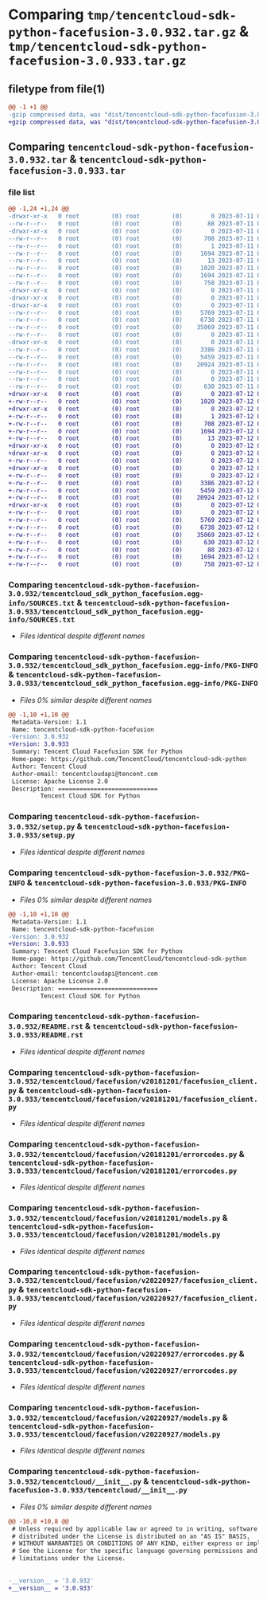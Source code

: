 # Comparing `tmp/tencentcloud-sdk-python-facefusion-3.0.932.tar.gz` & `tmp/tencentcloud-sdk-python-facefusion-3.0.933.tar.gz`

## filetype from file(1)

```diff
@@ -1 +1 @@
-gzip compressed data, was "dist/tencentcloud-sdk-python-facefusion-3.0.932.tar", last modified: Tue Jul 11 00:45:53 2023, max compression
+gzip compressed data, was "dist/tencentcloud-sdk-python-facefusion-3.0.933.tar", last modified: Wed Jul 12 00:29:57 2023, max compression
```

## Comparing `tencentcloud-sdk-python-facefusion-3.0.932.tar` & `tencentcloud-sdk-python-facefusion-3.0.933.tar`

### file list

```diff
@@ -1,24 +1,24 @@
-drwxr-xr-x   0 root         (0) root         (0)        0 2023-07-11 00:45:53.000000 tencentcloud-sdk-python-facefusion-3.0.932/
--rw-r--r--   0 root         (0) root         (0)       88 2023-07-11 00:45:53.000000 tencentcloud-sdk-python-facefusion-3.0.932/setup.cfg
-drwxr-xr-x   0 root         (0) root         (0)        0 2023-07-11 00:45:53.000000 tencentcloud-sdk-python-facefusion-3.0.932/tencentcloud_sdk_python_facefusion.egg-info/
--rw-r--r--   0 root         (0) root         (0)      708 2023-07-11 00:45:53.000000 tencentcloud-sdk-python-facefusion-3.0.932/tencentcloud_sdk_python_facefusion.egg-info/SOURCES.txt
--rw-r--r--   0 root         (0) root         (0)        1 2023-07-11 00:45:53.000000 tencentcloud-sdk-python-facefusion-3.0.932/tencentcloud_sdk_python_facefusion.egg-info/dependency_links.txt
--rw-r--r--   0 root         (0) root         (0)     1694 2023-07-11 00:45:53.000000 tencentcloud-sdk-python-facefusion-3.0.932/tencentcloud_sdk_python_facefusion.egg-info/PKG-INFO
--rw-r--r--   0 root         (0) root         (0)       13 2023-07-11 00:45:53.000000 tencentcloud-sdk-python-facefusion-3.0.932/tencentcloud_sdk_python_facefusion.egg-info/top_level.txt
--rw-r--r--   0 root         (0) root         (0)     1020 2023-07-11 00:45:53.000000 tencentcloud-sdk-python-facefusion-3.0.932/setup.py
--rw-r--r--   0 root         (0) root         (0)     1694 2023-07-11 00:45:53.000000 tencentcloud-sdk-python-facefusion-3.0.932/PKG-INFO
--rw-r--r--   0 root         (0) root         (0)      758 2023-07-11 00:45:53.000000 tencentcloud-sdk-python-facefusion-3.0.932/README.rst
-drwxr-xr-x   0 root         (0) root         (0)        0 2023-07-11 00:45:53.000000 tencentcloud-sdk-python-facefusion-3.0.932/tencentcloud/
-drwxr-xr-x   0 root         (0) root         (0)        0 2023-07-11 00:45:53.000000 tencentcloud-sdk-python-facefusion-3.0.932/tencentcloud/facefusion/
-drwxr-xr-x   0 root         (0) root         (0)        0 2023-07-11 00:45:53.000000 tencentcloud-sdk-python-facefusion-3.0.932/tencentcloud/facefusion/v20181201/
--rw-r--r--   0 root         (0) root         (0)     5769 2023-07-11 00:45:53.000000 tencentcloud-sdk-python-facefusion-3.0.932/tencentcloud/facefusion/v20181201/facefusion_client.py
--rw-r--r--   0 root         (0) root         (0)     6738 2023-07-11 00:45:53.000000 tencentcloud-sdk-python-facefusion-3.0.932/tencentcloud/facefusion/v20181201/errorcodes.py
--rw-r--r--   0 root         (0) root         (0)    35069 2023-07-11 00:45:53.000000 tencentcloud-sdk-python-facefusion-3.0.932/tencentcloud/facefusion/v20181201/models.py
--rw-r--r--   0 root         (0) root         (0)        0 2023-07-11 00:45:53.000000 tencentcloud-sdk-python-facefusion-3.0.932/tencentcloud/facefusion/v20181201/__init__.py
-drwxr-xr-x   0 root         (0) root         (0)        0 2023-07-11 00:45:53.000000 tencentcloud-sdk-python-facefusion-3.0.932/tencentcloud/facefusion/v20220927/
--rw-r--r--   0 root         (0) root         (0)     3386 2023-07-11 00:45:53.000000 tencentcloud-sdk-python-facefusion-3.0.932/tencentcloud/facefusion/v20220927/facefusion_client.py
--rw-r--r--   0 root         (0) root         (0)     5459 2023-07-11 00:45:53.000000 tencentcloud-sdk-python-facefusion-3.0.932/tencentcloud/facefusion/v20220927/errorcodes.py
--rw-r--r--   0 root         (0) root         (0)    20924 2023-07-11 00:45:53.000000 tencentcloud-sdk-python-facefusion-3.0.932/tencentcloud/facefusion/v20220927/models.py
--rw-r--r--   0 root         (0) root         (0)        0 2023-07-11 00:45:53.000000 tencentcloud-sdk-python-facefusion-3.0.932/tencentcloud/facefusion/v20220927/__init__.py
--rw-r--r--   0 root         (0) root         (0)        0 2023-07-11 00:45:53.000000 tencentcloud-sdk-python-facefusion-3.0.932/tencentcloud/facefusion/__init__.py
--rw-r--r--   0 root         (0) root         (0)      630 2023-07-11 00:45:53.000000 tencentcloud-sdk-python-facefusion-3.0.932/tencentcloud/__init__.py
+drwxr-xr-x   0 root         (0) root         (0)        0 2023-07-12 00:29:57.000000 tencentcloud-sdk-python-facefusion-3.0.933/
+-rw-r--r--   0 root         (0) root         (0)     1020 2023-07-12 00:29:57.000000 tencentcloud-sdk-python-facefusion-3.0.933/setup.py
+drwxr-xr-x   0 root         (0) root         (0)        0 2023-07-12 00:29:57.000000 tencentcloud-sdk-python-facefusion-3.0.933/tencentcloud_sdk_python_facefusion.egg-info/
+-rw-r--r--   0 root         (0) root         (0)        1 2023-07-12 00:29:57.000000 tencentcloud-sdk-python-facefusion-3.0.933/tencentcloud_sdk_python_facefusion.egg-info/dependency_links.txt
+-rw-r--r--   0 root         (0) root         (0)      708 2023-07-12 00:29:57.000000 tencentcloud-sdk-python-facefusion-3.0.933/tencentcloud_sdk_python_facefusion.egg-info/SOURCES.txt
+-rw-r--r--   0 root         (0) root         (0)     1694 2023-07-12 00:29:57.000000 tencentcloud-sdk-python-facefusion-3.0.933/tencentcloud_sdk_python_facefusion.egg-info/PKG-INFO
+-rw-r--r--   0 root         (0) root         (0)       13 2023-07-12 00:29:57.000000 tencentcloud-sdk-python-facefusion-3.0.933/tencentcloud_sdk_python_facefusion.egg-info/top_level.txt
+drwxr-xr-x   0 root         (0) root         (0)        0 2023-07-12 00:29:57.000000 tencentcloud-sdk-python-facefusion-3.0.933/tencentcloud/
+drwxr-xr-x   0 root         (0) root         (0)        0 2023-07-12 00:29:57.000000 tencentcloud-sdk-python-facefusion-3.0.933/tencentcloud/facefusion/
+-rw-r--r--   0 root         (0) root         (0)        0 2023-07-12 00:29:57.000000 tencentcloud-sdk-python-facefusion-3.0.933/tencentcloud/facefusion/__init__.py
+drwxr-xr-x   0 root         (0) root         (0)        0 2023-07-12 00:29:57.000000 tencentcloud-sdk-python-facefusion-3.0.933/tencentcloud/facefusion/v20220927/
+-rw-r--r--   0 root         (0) root         (0)        0 2023-07-12 00:29:57.000000 tencentcloud-sdk-python-facefusion-3.0.933/tencentcloud/facefusion/v20220927/__init__.py
+-rw-r--r--   0 root         (0) root         (0)     3386 2023-07-12 00:29:57.000000 tencentcloud-sdk-python-facefusion-3.0.933/tencentcloud/facefusion/v20220927/facefusion_client.py
+-rw-r--r--   0 root         (0) root         (0)     5459 2023-07-12 00:29:57.000000 tencentcloud-sdk-python-facefusion-3.0.933/tencentcloud/facefusion/v20220927/errorcodes.py
+-rw-r--r--   0 root         (0) root         (0)    20924 2023-07-12 00:29:57.000000 tencentcloud-sdk-python-facefusion-3.0.933/tencentcloud/facefusion/v20220927/models.py
+drwxr-xr-x   0 root         (0) root         (0)        0 2023-07-12 00:29:57.000000 tencentcloud-sdk-python-facefusion-3.0.933/tencentcloud/facefusion/v20181201/
+-rw-r--r--   0 root         (0) root         (0)        0 2023-07-12 00:29:57.000000 tencentcloud-sdk-python-facefusion-3.0.933/tencentcloud/facefusion/v20181201/__init__.py
+-rw-r--r--   0 root         (0) root         (0)     5769 2023-07-12 00:29:57.000000 tencentcloud-sdk-python-facefusion-3.0.933/tencentcloud/facefusion/v20181201/facefusion_client.py
+-rw-r--r--   0 root         (0) root         (0)     6738 2023-07-12 00:29:57.000000 tencentcloud-sdk-python-facefusion-3.0.933/tencentcloud/facefusion/v20181201/errorcodes.py
+-rw-r--r--   0 root         (0) root         (0)    35069 2023-07-12 00:29:57.000000 tencentcloud-sdk-python-facefusion-3.0.933/tencentcloud/facefusion/v20181201/models.py
+-rw-r--r--   0 root         (0) root         (0)      630 2023-07-12 00:29:57.000000 tencentcloud-sdk-python-facefusion-3.0.933/tencentcloud/__init__.py
+-rw-r--r--   0 root         (0) root         (0)       88 2023-07-12 00:29:57.000000 tencentcloud-sdk-python-facefusion-3.0.933/setup.cfg
+-rw-r--r--   0 root         (0) root         (0)     1694 2023-07-12 00:29:57.000000 tencentcloud-sdk-python-facefusion-3.0.933/PKG-INFO
+-rw-r--r--   0 root         (0) root         (0)      758 2023-07-12 00:29:57.000000 tencentcloud-sdk-python-facefusion-3.0.933/README.rst
```

### Comparing `tencentcloud-sdk-python-facefusion-3.0.932/tencentcloud_sdk_python_facefusion.egg-info/SOURCES.txt` & `tencentcloud-sdk-python-facefusion-3.0.933/tencentcloud_sdk_python_facefusion.egg-info/SOURCES.txt`

 * *Files identical despite different names*

### Comparing `tencentcloud-sdk-python-facefusion-3.0.932/tencentcloud_sdk_python_facefusion.egg-info/PKG-INFO` & `tencentcloud-sdk-python-facefusion-3.0.933/tencentcloud_sdk_python_facefusion.egg-info/PKG-INFO`

 * *Files 0% similar despite different names*

```diff
@@ -1,10 +1,10 @@
 Metadata-Version: 1.1
 Name: tencentcloud-sdk-python-facefusion
-Version: 3.0.932
+Version: 3.0.933
 Summary: Tencent Cloud Facefusion SDK for Python
 Home-page: https://github.com/TencentCloud/tencentcloud-sdk-python
 Author: Tencent Cloud
 Author-email: tencentcloudapi@tencent.com
 License: Apache License 2.0
 Description: ============================
         Tencent Cloud SDK for Python
```

### Comparing `tencentcloud-sdk-python-facefusion-3.0.932/setup.py` & `tencentcloud-sdk-python-facefusion-3.0.933/setup.py`

 * *Files identical despite different names*

### Comparing `tencentcloud-sdk-python-facefusion-3.0.932/PKG-INFO` & `tencentcloud-sdk-python-facefusion-3.0.933/PKG-INFO`

 * *Files 0% similar despite different names*

```diff
@@ -1,10 +1,10 @@
 Metadata-Version: 1.1
 Name: tencentcloud-sdk-python-facefusion
-Version: 3.0.932
+Version: 3.0.933
 Summary: Tencent Cloud Facefusion SDK for Python
 Home-page: https://github.com/TencentCloud/tencentcloud-sdk-python
 Author: Tencent Cloud
 Author-email: tencentcloudapi@tencent.com
 License: Apache License 2.0
 Description: ============================
         Tencent Cloud SDK for Python
```

### Comparing `tencentcloud-sdk-python-facefusion-3.0.932/README.rst` & `tencentcloud-sdk-python-facefusion-3.0.933/README.rst`

 * *Files identical despite different names*

### Comparing `tencentcloud-sdk-python-facefusion-3.0.932/tencentcloud/facefusion/v20181201/facefusion_client.py` & `tencentcloud-sdk-python-facefusion-3.0.933/tencentcloud/facefusion/v20181201/facefusion_client.py`

 * *Files identical despite different names*

### Comparing `tencentcloud-sdk-python-facefusion-3.0.932/tencentcloud/facefusion/v20181201/errorcodes.py` & `tencentcloud-sdk-python-facefusion-3.0.933/tencentcloud/facefusion/v20181201/errorcodes.py`

 * *Files identical despite different names*

### Comparing `tencentcloud-sdk-python-facefusion-3.0.932/tencentcloud/facefusion/v20181201/models.py` & `tencentcloud-sdk-python-facefusion-3.0.933/tencentcloud/facefusion/v20181201/models.py`

 * *Files identical despite different names*

### Comparing `tencentcloud-sdk-python-facefusion-3.0.932/tencentcloud/facefusion/v20220927/facefusion_client.py` & `tencentcloud-sdk-python-facefusion-3.0.933/tencentcloud/facefusion/v20220927/facefusion_client.py`

 * *Files identical despite different names*

### Comparing `tencentcloud-sdk-python-facefusion-3.0.932/tencentcloud/facefusion/v20220927/errorcodes.py` & `tencentcloud-sdk-python-facefusion-3.0.933/tencentcloud/facefusion/v20220927/errorcodes.py`

 * *Files identical despite different names*

### Comparing `tencentcloud-sdk-python-facefusion-3.0.932/tencentcloud/facefusion/v20220927/models.py` & `tencentcloud-sdk-python-facefusion-3.0.933/tencentcloud/facefusion/v20220927/models.py`

 * *Files identical despite different names*

### Comparing `tencentcloud-sdk-python-facefusion-3.0.932/tencentcloud/__init__.py` & `tencentcloud-sdk-python-facefusion-3.0.933/tencentcloud/__init__.py`

 * *Files 0% similar despite different names*

```diff
@@ -10,8 +10,8 @@
 # Unless required by applicable law or agreed to in writing, software
 # distributed under the License is distributed on an "AS IS" BASIS,
 # WITHOUT WARRANTIES OR CONDITIONS OF ANY KIND, either express or implied.
 # See the License for the specific language governing permissions and
 # limitations under the License.
 
 
-__version__ = '3.0.932'
+__version__ = '3.0.933'
```

